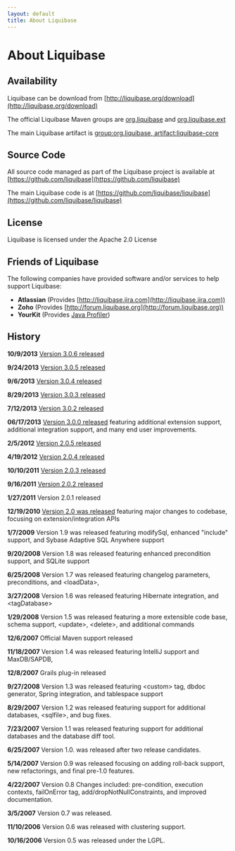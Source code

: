 ```yaml
---
layout: default
title: About Liquibase
---
```


# About Liquibase #

## Availability ##

Liquibase can be download from [http://liquibase.org/download](http://liquibase.org/download)

The official Liquibase Maven groups are [org.liquibase](http://search.maven.org/#search%7Cga%7C1%7Cg%3A%22org.liquibase%22) and [org.liquibase.ext](http://search.maven.org/#search%7Cga%7C1%7Cg%3A%22org.liquibase.ext%22)

The main Liquibase artifact is [group:org.liquibase, artifact:liquibase-core](http://search.maven.org/#search%7Cga%7C1%7Ca%3A%22liquibase-core%22)

## Source Code ##

All source code managed as part of the Liquibase project is available at [https://github.com/liquibase](https://github.com/liquibase)

The main Liquibase code is at [https://github.com/liquibase/liquibase](https://github.com/liquibase/liquibase)

## License ##

Liquibase is licensed under the Apache 2.0 License

## Friends of Liquibase ##

The following companies have provided software and/or services to help support Liquibase:

- **Atlassian** (Provides [http://liquibase.jira.com](http://liquibase.jira.com))
- **Zoho** (Provides [http://forum.liquibase.org](http://forum.liquibase.org))
- **YourKit** (Provides [Java Profiler](http://yourkit.com))

## History ##

**10/9/2013** [Version 3.0.6 released](http://blog.liquibase.org/2013/10/liquibase-3-0-6-released.html)

**9/24/2013** [Version 3.0.5 released](http://blog.liquibase.org/2013/09/liquibase-3-0-5-released.html)

**9/6/2013** [Version 3.0.4 released](http://blog.liquibase.org/2013/09/liquibase-3-0-4-released.html)

**8/29/2013** [Version 3.0.3 released](http://blog.liquibase.org/2013/08/liquibase-3-0-3-released.html)

**7/12/2013** [Version 3.0.2 released](http://blog.liquibase.org/2013/07/liquibase-3-0-2-released.html)

**06/17/2013** [Version 3.0.0 released](http://blog.liquibase.org/2013/06/liquibase-3-0-0-released.html) featuring additional extension support, additional integration support, and many end user improvements.

**2/5/2012** [Version 2.0.5 released](http://blog.liquibase.org/2012/05/liquibase-2-0-5-released.html)

**4/19/2012**  [Version 2.0.4 released](http://blog.liquibase.org/2012/04/liquibase-2-0-4-released-2.html)

**10/10/2011** [Version 2.0.3 released](http://blog.liquibase.org/2011/10/liquibase-2-0-4-released.html)

**9/16/2011** [Version 2.0.2 released](http://blog.liquibase.org/2011/09/liquibase-2-0-2-released.html)

**1/27/2011** Version 2.0.1 released

**12/19/2010** [Version 2.0 was released](http://blog.liquibase.org/2011/01/liquibase-2-0-officially-released.html) featuring major changes to codebase, focusing on extension/integration APIs

**1/7/2009** Version 1.9 was released featuring modifySql, enhanced "include" support, and Sybase Adaptive SQL Anywhere support

**9/20/2008** Version 1.8 was released featuring enhanced precondition support, and SQLite support

**6/25/2008** Version 1.7 was released featuring changelog parameters, preconditions, and &lt;loadData&gt;,

**3/27/2008** Version 1.6 was released featuring Hibernate integration, and &lt;tagDatabase&gt;

**1/29/2008** Version 1.5 was released featuring a more extensible code base, schema support, &lt;update&gt;, &lt;delete&gt;, and additional commands

**12/6/2007** Official Maven support released

**11/18/2007** Version 1.4 was released featuring IntelliJ support and MaxDB/SAPDB, 

**12/8/2007** Grails plug-in released

**9/27/2008** Version 1.3 was released featuring &lt;custom&gt; tag, dbdoc generator, Spring integration, and tablespace support

**8/29/2007** Version 1.2 was released featuring support for additional databases, &lt;sqlfile&gt;, and bug fixes.

**7/23/2007** Version 1.1 was released featuring support for additional databases and the database diff tool.

**6/25/2007** Version 1.0. was released after two release candidates.

**5/14/2007** Version 0.9 was released focusing on adding roll-back support, new refactorings, and final pre-1.0 features.

**4/22/2007** Version 0.8 Changes included: pre-condition, execution contexts, failOnError tag, add/dropNotNullConstraints, and improved documentation.

**3/5/2007** Version 0.7 was released.

**11/10/2006** Version 0.6 was released with clustering support.

**10/16/2006** Version 0.5 was released under the LGPL.
